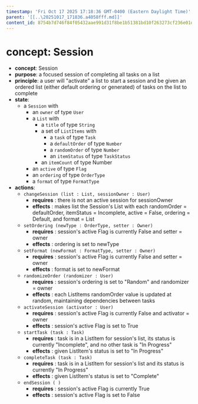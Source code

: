 ```yaml
---
timestamp: 'Fri Oct 17 2025 17:18:36 GMT-0400 (Eastern Daylight Time)'
parent: '[[..\20251017_171836.a4058fff.md]]'
content_id: 8754b7d746f84f05432aae991d31f8be1b51381bd10f263273cf236e01dca626
---
```


# concept: Session

* **concept**: Session
* **purpose**: a focused session of completing all tasks on a list
* **principle**: a user will "activate" a list to start a session and be given an ordered list (either default ordering or generated) of tasks on the list to complete
* **state**:
  * a `Session` with
    * an `owner` of type `User`
    * a `List` with
      * a `title` of type `String`
      * a set of `ListItems` with
        * a `task` of type `Task`
        * a `defaultOrder` of type `Number`
        * a `randomOrder` of type  `Number`
        * an `itemStatus` of type `TaskStatus`
      * an `itemCount` of type Number
    * an `active` of type `Flag`
    * an `ordering` of type `OrderType`
    * a `format` of type `FormatType`
* **actions**:
  * `changeSession (list : List, sessionOwner : User)`
    * **requires** : there is not an active session for sessionOwner
    * **effects** : makes list the Session's List with each randomOrder = defaultOrder, itemStatus = Incomplete, active = False, ordering = Default, and format = List
  * `setOrdering (newType : OrderType, setter : Owner)`
    * **requires** : session's active Flag is currently False and setter = owner
    * **effects** : ordering is set to newType
  * `setFormat (newFormat : FormatType, setter : Owner)`
    * **requires** : session's active Flag is currently False and setter = owner
    * **effects** : format is set to newFormat
  * `randomizeOrder (randomizer : User)`
    * **requires** : session's ordering is set to "Random" and randomizer = owner
    * **effects** : each ListItems randomOrder value is updated at random, maintaining dependencies between tasks
  * `activateSession (activator : User)`
    * **requires** : session's active Flag is currently False and activator = owner
    * **effects** : session's active Flag is set to True
  * `startTask (task : Task)`
    * **requires** : task is in a ListItem for session's list, its status is currently "Incomplete", and no other task is "In Progress"
    * **effects** : given ListItem's status is set to "In Progress"
  * `completeTask (task : Task)`
    * **requires** : task is in a ListItem for session's list and its status is currently "In Progress"
    * **effects** : given ListItem's status is set to "Complete"
  * `endSession ( )`
    * **requires** : session's active Flag is currently True
    * **effects** : session's active Flag is set to False
